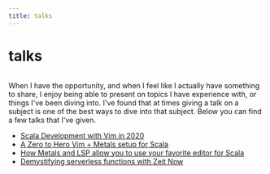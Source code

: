 ```yaml
---
title: talks
---
```


# talks

```scala mdoc:percentages:talks
```

When I have the opportunity, and when I feel like I actually have something to
share, I enjoy being able to present on topics I have experience with, or things
I've been diving into. I've found that at times giving a talk on a subject is
one of the best ways to dive into that subject. Below you can find a few talks
that I've given.

- [Scala Development with Vim in 2020](slides-vim-scala-2020.html)
- [A Zero to Hero Vim + Metals setup for Scala](slides-zero-to-hero.html)
- [How Metals and LSP allow you to use your favorite editor for
    Scala](slides-lsp-metals.html)
- [Demystifying serverless functions with Zeit Now](slides-faas-zeit-now.html)

```scala mdoc:tags:talks
```

